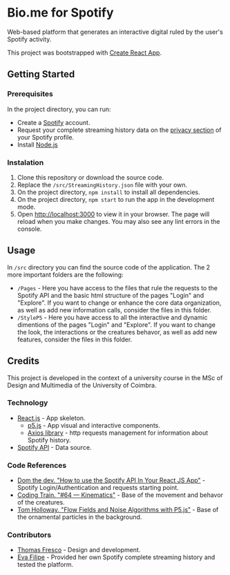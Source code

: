 # Bio.me for Spotify

Web-based platform that generates an interactive digital ruled by the user's Spotify activity.

This project was bootstrapped with [Create React App](https://github.com/facebook/create-react-app).

## Getting Started

### Prerequisites

In the project directory, you can run:

- Create a [Spotify](https://www.spotify.com/) account.
- Request your complete streaming history data on the [privacy section](https://www.spotify.com/us/account/privacy/) of your Spotify profile.
- Install [Node.js](https://nodejs.org/en/download)

### Instalation

1. Clone this repository or download the source code.
2. Replace the <code>/src/StreamingHistory.json</code> file with your own.
2. On the project directory, <code>npm install</code> to install all dependencies.
3. On the project directory, <code>npm start</code> to run the app in the development mode.
4. Open [http://localhost:3000](http://localhost:3000) to view it in your browser. The page will reload when you make changes. You may also see any lint errors in the console.

## Usage

In <code>/src</code> directory you can find the source code of the application. The 2 more important folders are the following:
- <code>/Pages</code> - Here you have access to the files that rule the requests to the Spotify API and the basic html structure of the pages "Login" and "Explore". If you want to change or enhance the core data organization, as well as add new information calls, consider the files in this folder.
- <code>/StyleP5</code> - Here you have access to all the interactive and dynamic dimentions of the pages "Login" and "Explore". If you want to change the look, the interactions or the creatures behavor, as well as add new features, consider the files in this folder.


## Credits

This project is developed in the context of a university course in the MSc of Design and Multimedia of the University of Coimbra.

### Technology
- [React.js](https://react.dev) - App skeleton.
    - [p5.js](https://p5js.org/) - App visual and interactive components.
    - [Axios library](https://axios-http.com/docs/intro) - http requests management for information about Spotify history.
- [Spotify API](https://developer.spotify.com/documentation/web-api) - Data source.

### Code References
- [Dom the dev. "How to use the Spotify API In Your React JS App"](https://dev.to/dom_the_dev/how-to-use-the-spotify-api-in-your-react-js-app-50pn) - Spotify Login/Authentication and requests starting point.
- [Coding Train. "#64 — Kinematics"](https://thecodingtrain.com/challenges/64-kinematics) - Base of the movement and behavor of the creatures.
- [Tom Holloway. "Flow Fields and Noise Algorithms with P5.js"](https://dev.to/nyxtom/flow-fields-and-noise-algorithms-with-p5-js-5g67) - Base of the ornamental particles in the background.

### Contributors

- [Thomas Fresco](https://github.com/thomaspfresco) - Design and development.
- [Eva Filipe](https://github.com/evaffsimoes) - Provided her own Spotify complete streaming history and tested the platform.




